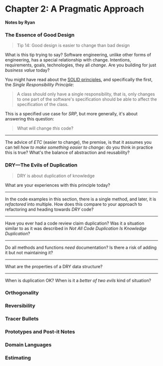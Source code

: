 # Chapter 2: A Pragmatic Approach

**Notes by Ryan**

### The Essence of Good Design

> Tip 14: Good design is easier to change than bad design

What is this tip trying to say? Software engineering, unlike other forms of engineering, has a special relationship with change. Intentions, requirements, goals, technologies, they all _change_. Are you building for just _business value_ today?

You might have read about the [SOLID principles](https://en.wikipedia.org/wiki/SOLID), and specifically the first, the _Single Responsibility Principle_:

> A class should only have a single responsibility, that is, only changes to one part of the software's specification should be able to affect the specification of the class.

This is a specified use case for _SRP_, but more generally, it's about answering this question:

> What will change _this_ code?

---

The advice of _ETC_ (easier to change), the premise, is that it assumes you can tell _how to make something easier to change_: do you think in practice this is true? What's the balance of abstraction and reusability?

### DRY—The Evils of Duplication

> DRY is about duplication of knowledge

What are your experiences with this principle today?

---

In the code examples in this section, there is a single method, and later, it is _refactored_ into multiple. How does this compare to your approach to refactoring and heading towards _DRY_ code?

---

Have you ever had a code review claim duplication? Was it a situation similar to as it was described in _Not All Code Duplication Is Knowledge Duplication_?

---

Do all methods and functions _need_ documentation? Is there a risk of adding it but not maintaining it?

---

What are the properties of a DRY data structure?

---

When is duplication OK? When is it a _better of two evils_ kind of situation?

### Orthogonality

### Reversibility

### Tracer Bullets

### Prototypes and Post-it Notes

### Domain Languages

### Estimating